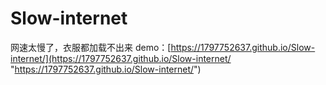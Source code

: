 # Slow-internet
网速太慢了，衣服都加载不出来
demo：[https://1797752637.github.io/Slow-internet/](https://1797752637.github.io/Slow-internet/ "https://1797752637.github.io/Slow-internet/")
